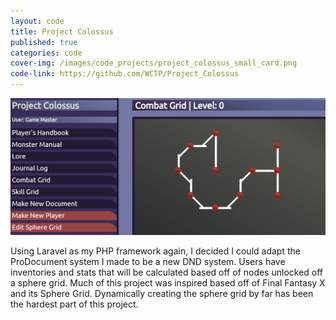 ```yaml
---
layout: code
title: Project Colossus
published: true
categories: code
cover-img: /images/code_projects/project_colossus_small_card.png
code-link: https://github.com/WCTP/Project_Colossus
---
```


![Sidebar of project Colosssus and example of the Shpere Grid.](/images/code_projects/Project_Colossus.PNG "Project Colossus Sphere Grid")

Using Laravel as my PHP framework again, I decided I could adapt the ProDocument system I made to be a new DND system. Users have inventories and stats that will be calculated based off of nodes unlocked off a sphere grid. Much of this project was inspired based off of Final Fantasy X and its Sphere Grid. Dynamically creating the sphere grid by far has been the hardest part of this project.
